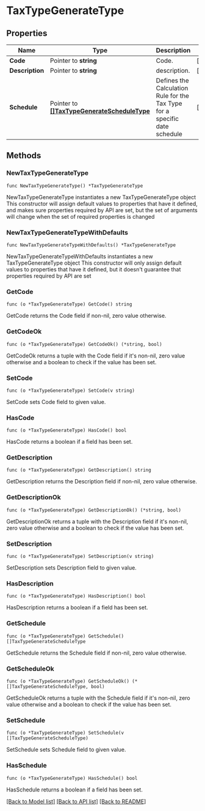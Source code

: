 # TaxTypeGenerateType

## Properties

Name | Type | Description | Notes
------------ | ------------- | ------------- | -------------
**Code** | Pointer to **string** | Code. | [optional] 
**Description** | Pointer to **string** | description. | [optional] 
**Schedule** | Pointer to [**[]TaxTypeGenerateScheduleType**](TaxTypeGenerateScheduleType.md) | Defines the Calculation Rule for the Tax Type for a specific date schedule | [optional] 

## Methods

### NewTaxTypeGenerateType

`func NewTaxTypeGenerateType() *TaxTypeGenerateType`

NewTaxTypeGenerateType instantiates a new TaxTypeGenerateType object
This constructor will assign default values to properties that have it defined,
and makes sure properties required by API are set, but the set of arguments
will change when the set of required properties is changed

### NewTaxTypeGenerateTypeWithDefaults

`func NewTaxTypeGenerateTypeWithDefaults() *TaxTypeGenerateType`

NewTaxTypeGenerateTypeWithDefaults instantiates a new TaxTypeGenerateType object
This constructor will only assign default values to properties that have it defined,
but it doesn't guarantee that properties required by API are set

### GetCode

`func (o *TaxTypeGenerateType) GetCode() string`

GetCode returns the Code field if non-nil, zero value otherwise.

### GetCodeOk

`func (o *TaxTypeGenerateType) GetCodeOk() (*string, bool)`

GetCodeOk returns a tuple with the Code field if it's non-nil, zero value otherwise
and a boolean to check if the value has been set.

### SetCode

`func (o *TaxTypeGenerateType) SetCode(v string)`

SetCode sets Code field to given value.

### HasCode

`func (o *TaxTypeGenerateType) HasCode() bool`

HasCode returns a boolean if a field has been set.

### GetDescription

`func (o *TaxTypeGenerateType) GetDescription() string`

GetDescription returns the Description field if non-nil, zero value otherwise.

### GetDescriptionOk

`func (o *TaxTypeGenerateType) GetDescriptionOk() (*string, bool)`

GetDescriptionOk returns a tuple with the Description field if it's non-nil, zero value otherwise
and a boolean to check if the value has been set.

### SetDescription

`func (o *TaxTypeGenerateType) SetDescription(v string)`

SetDescription sets Description field to given value.

### HasDescription

`func (o *TaxTypeGenerateType) HasDescription() bool`

HasDescription returns a boolean if a field has been set.

### GetSchedule

`func (o *TaxTypeGenerateType) GetSchedule() []TaxTypeGenerateScheduleType`

GetSchedule returns the Schedule field if non-nil, zero value otherwise.

### GetScheduleOk

`func (o *TaxTypeGenerateType) GetScheduleOk() (*[]TaxTypeGenerateScheduleType, bool)`

GetScheduleOk returns a tuple with the Schedule field if it's non-nil, zero value otherwise
and a boolean to check if the value has been set.

### SetSchedule

`func (o *TaxTypeGenerateType) SetSchedule(v []TaxTypeGenerateScheduleType)`

SetSchedule sets Schedule field to given value.

### HasSchedule

`func (o *TaxTypeGenerateType) HasSchedule() bool`

HasSchedule returns a boolean if a field has been set.


[[Back to Model list]](../README.md#documentation-for-models) [[Back to API list]](../README.md#documentation-for-api-endpoints) [[Back to README]](../README.md)


